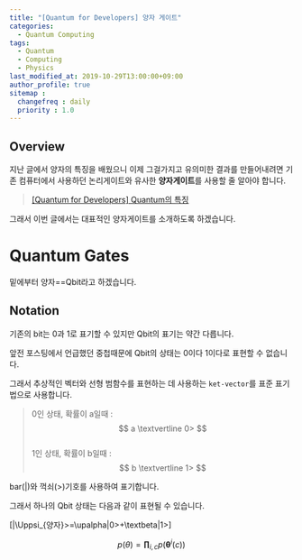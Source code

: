 ```yaml
---
title: "[Quantum for Developers] 양자 게이트"
categories: 
  - Quantum Computing
tags:
  - Quantum
  - Computing
  - Physics
last_modified_at: 2019-10-29T13:00:00+09:00
author_profile: true
sitemap :
  changefreq : daily
  priority : 1.0
---
```


## Overview
지난 글에서 양자의 특징을 배웠으니 이제 그걸가지고 유의미한 결과를 만들어내려면 기존 컴퓨터에서 사용하던 논리게이트와 유사한 **양자게이트**를 사용할 줄 알아야 합니다.   

> [[Quantum for Developers] Quantum의 특징](https://gruuuuu.github.io/quantum%20computing/quantum/)  

그래서 이번 글에서는 대표적인 양자게이트를 소개하도록 하겠습니다.  

# Quantum Gates

밑에부터 양자==Qbit라고 하겠습니다.
## Notation
기존의 bit는 0과 1로 표기할 수 있지만 Qbit의 표기는 약간 다릅니다.  

앞전 포스팅에서 언급했던 중첩때문에 Qbit의 상태는 0이다 1이다로 표현할 수 없습니다.  

그래서 추상적인 벡터와 선형 범함수를 표현하는 데 사용하는 `ket-vector`를 표준 표기법으로 사용합니다.  

>0인 상태, 확률이 a일때 : $$ a \textvertline 0> $$     
>1인 상태, 확률이 b일때 : $$ b \textvertline 1> $$

bar(|)와 꺽쇠(>)기호를 사용하여 표기합니다.  

그래서 하나의 Qbit 상태는 다음과 같이 표현될 수 있습니다.  

\[|\Uppsi_{양자}>=\upalpha|0>+\textbeta|1>\]

$$ p(\theta) = \mathbf{\prod}_{i,c}p(\mathbf{\theta}^i(c)) $$
